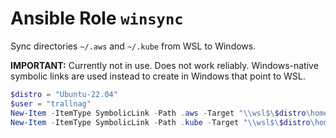 # Ansible Role `winsync`

Sync directories `~/.aws` and `~/.kube` from WSL to Windows.

**IMPORTANT:** Currently not in use. Does not work reliably. Windows-native
symbolic links are used instead to create in Windows that point to WSL.

```ps1
$distro = "Ubuntu-22.04"
$user = "trallnag"
New-Item -ItemType SymbolicLink -Path .aws -Target "\\wsl$\$distro\home\$user\.aws"
New-Item -ItemType SymbolicLink -Path .kube -Target "\\wsl$\$distro\home\$user\.kube"
```
